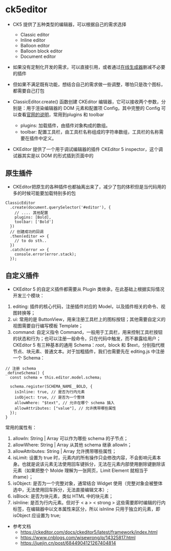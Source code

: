 # ck5editor
- CK5 提供了五种类型的编辑器，可以根据自己的需求选择
  - Classic editor
  - Inline editor
  - Balloon editor
  - Balloon block editor
  - Document editor
- 如果没有定制化开发的需求，可以直接引用，或者通过[在线生成器](https://ckeditor.com/ckeditor-5/online-builder/)删减不必要的插件
- 但如果不满足既有功能，想结合自己的需求做一些调整，哪怕只是改个图标，都需要自己打包

- ClassicEditor.create() 函数创建 CKEditor 编辑器，它可以接收两个参数，分别是：用于渲染编辑器的 DOM 元素和配置项 Config，其中完整的 Config 可以查看[官网的说明](https://ckeditor.com/docs/ckeditor5/latest/api/module_core_editor_editorconfig-EditorConfig.html)，常用到plugins 和 toolbar
  - plugins: 加载插件，由插件对象构成的数组。
  - toolbar: 配置工具栏，由工具栏名称组成的字符串数组，工具栏的名称需要在插件中定义。
- CKEditor 提供了一个用于调试编辑器的插件 CKEditor 5 inspector，这个调试器其实是以 DOM 的形式插到页面中的
## 原生插件
- CKEditor把原生的各种插件也都抽离出来了，减少了包的体积但是当代码用的多的时候可能要加载特别多的包
```
ClassicEditor
  .create(document.querySelector('#editor'), {
    // .... 其他配置
    plugins: [Bold],
    toolbar: ['Bold']
  })
  // 创建成功的回调
  .then(editor => {
    // to do sth..
  })
  .catch(error => {
    console.error(error.stack);
  });
  ```
## 自定义插件
- CKEditor 5 的自定义插件都需要从 Plugin 类继承，在此基础上根据实际情况开发三个模块：
1. editing: 插件的核心代码，注册插件对应的 Model，以及插件相关的命令、视图转换等；
2. ui: 常用的是 ButtonView，用来注册工具栏上的图标按钮；其他需要自定义的视图需要自行编写模板 Template；
3. command: 自定义指令 Command，一般用于工具栏，用来控制工具栏按钮的状态和行为；也可以注册一般命令，只在代码中触发，而不暴露给用户；
CKEditor 5 有三种基本的通用 Schema：$root，$block 和 $text，分别指代根节点、块元素、普通文本。对于加粗插件，我们也需要先在 editing.js 中注册一个 Schema：
```
// 注册 schema
_defineSchema() {
  const schema = this.editor.model.schema;

  schema.register(SCHEMA_NAME__BOLD, {
    isInline: true, // 是否为行内元素
    isObject: true, // 是否为一个整体
    allowWhere: "$text", // 允许在哪个 schema 插入
    allowAttributes: ["value"], // 允许携带哪些属性
  });
}
```
常用的属性有：
1. allowIn: String | Array<String> 可以作为哪些 schema 的子节点；
2. allowWhere: String | Array<String> 从其他 schema 继承 allowIn；
3. allowAttributes: String | Array<String> 允许携带哪些属性；
4. isLimit: 设置为 true 时，元素内的所有操作只会修改内容，不会影响元素本身。也就是说该元素无法使用回车键拆分，无法在元素内部使用删除键删除该元素（如果把整个 Molde 理解为一张网页，Limit Element 就相当于 iframe）；
5. isObject: 是否为一个完整对象，通常结合 Widget 使用（完整对象会被整体选中，无法使用回车拆分，无法直接编辑文本）;
6. isBlock: 是否为块元素，类似 HTML 中的块元素；
7. isInline: 是否为行内元素。但对于 < a > < strong > 这些需要即时编辑的行内标签，在编辑器中以文本属性来区分，所以 isInline 只用于独立的元素，即 isObject 应设置为 true;


- 参考文档
  - https://ckeditor.com/docs/ckeditor5/latest/framework/index.html
  - https://www.cnblogs.com/wisewrong/p/14325817.html
  - https://juejin.cn/post/6844904121267404814
